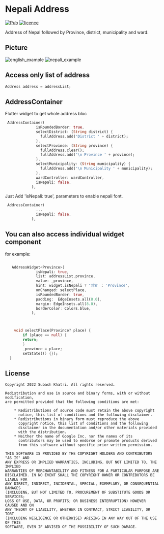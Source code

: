 # Nepali Address
[![Pub](https://img.shields.io/pub/v/nepali_address)](https://pub.dev/packages/nepali_address) 
[![licence](https://img.shields.io/badge/Licence-MIT-orange.svg)](https://github.com/subashkhatri36/nepali_address/blob/main/LICENSE) 

Address of Nepal followed by Province, district, municipality and ward.

## Picture
![english_example](https://github.com/subashkhatri36/nepali_address/blob/main/example/assets/english.png?raw=true)
![nepali_example](https://github.com/subashkhatri36/nepali_address/blob/main/example/assets/nepali.png?raw=true)

## Access only list of address

```dart
Address address = addressList;
```

## AddressContainer 
Flutter widget to get whole address bloc

```dart
 AddressContainer(
              isRoundedBorder: true,
              selectDistrict: (String district) {
                fullAddress.add('District ' + district);
              },
              selectProvince: (String province) {
                fullAddress.clear();
                fullAddress.add('\n Province ' + province);
              },
              selectMunicipality: (String municipality) {
                fullAddress.add('\n Municipality ' + municipality);
              },
              wardController: wardController,
              isNepali: false,
            ),
```

Just Add  'isNepali: true', parameters to enable nepali font.
```dart
 AddressContainer(
              ...
              isNepali: false,
            ),
```

## You can also access individual widget component

for example:
```dart

   AddressWidget<Province>(
              isNepali: true,
              list: addressList.province,
              value: _province,
              hint: widget.isNepali ? 'प्रदेश' : 'Province',
              onChanged: selectPlace,
              isRoundedBorder: true,
              padding:  EdgeInsets.all(8.0),
              margin: EdgeInsets.all(8.0),
              borderColor: Colors.blue,
            ),



    void selectPlace(Province? place) {
        if (place == null) {
        return;
        }
        _province = place;       
        setState(() {});
  }

```

## License
```
Copyright 2022 Subash Khatri. All rights reserved.

Redistribution and use in source and binary forms, with or without modification,
are permitted provided that the following conditions are met:

    * Redistributions of source code must retain the above copyright
      notice, this list of conditions and the following disclaimer.
    * Redistributions in binary form must reproduce the above
      copyright notice, this list of conditions and the following
      disclaimer in the documentation and/or other materials provided
      with the distribution.
    * Neither the name of Google Inc. nor the names of its
      contributors may be used to endorse or promote products derived
      from this software without specific prior written permission.

THIS SOFTWARE IS PROVIDED BY THE COPYRIGHT HOLDERS AND CONTRIBUTORS "AS IS" AND
ANY EXPRESS OR IMPLIED WARRANTIES, INCLUDING, BUT NOT LIMITED TO, THE IMPLIED
WARRANTIES OF MERCHANTABILITY AND FITNESS FOR A PARTICULAR PURPOSE ARE
DISCLAIMED. IN NO EVENT SHALL THE COPYRIGHT OWNER OR CONTRIBUTORS BE LIABLE FOR
ANY DIRECT, INDIRECT, INCIDENTAL, SPECIAL, EXEMPLARY, OR CONSEQUENTIAL DAMAGES
(INCLUDING, BUT NOT LIMITED TO, PROCUREMENT OF SUBSTITUTE GOODS OR SERVICES;
LOSS OF USE, DATA, OR PROFITS; OR BUSINESS INTERRUPTION) HOWEVER CAUSED AND ON
ANY THEORY OF LIABILITY, WHETHER IN CONTRACT, STRICT LIABILITY, OR TORT
(INCLUDING NEGLIGENCE OR OTHERWISE) ARISING IN ANY WAY OUT OF THE USE OF THIS
SOFTWARE, EVEN IF ADVISED OF THE POSSIBILITY OF SUCH DAMAGE.
```